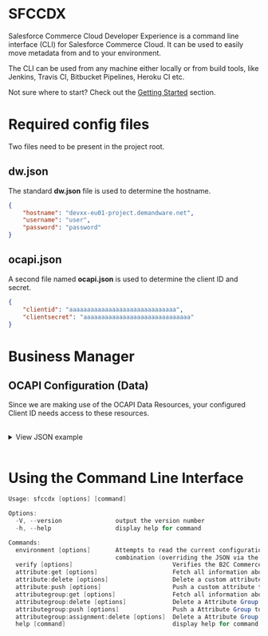 
# SFCCDX

Salesforce Commerce Cloud Developer Experience is a command line interface (CLI) for Salesforce Commerce Cloud. It can be used to easily move metadata from and to your environment.

The CLI can be used from any machine either locally or from build tools, like Jenkins, Travis CI, Bitbucket Pipelines, Heroku CI etc.

Not sure where to start? Check out the [Getting Started]() section.

# Required config files
Two files need to be present in the project root.

## dw.json
The standard **dw.json** file is used to determine the hostname.

```json
{
    "hostname": "devxx-eu01-project.demandware.net",
    "username": "user",
    "password": "password"
}

```

## ocapi.json
A second file named **ocapi.json** is used to determine the client ID and secret.

```json
{
    "clientid": "aaaaaaaaaaaaaaaaaaaaaaaaaaaaaa",
    "clientsecret": "aaaaaaaaaaaaaaaaaaaaaaaaaaaaaa"
}

```

# Business Manager
## OCAPI Configuration (Data)
Since we are making use of the OCAPI Data Resources, your configured Client ID needs access to these resources.
<br/><br/>
<details>
<summary>View JSON example</summary>

```json
{
	"_v": "21.10",
	"clients": [
		{
			"client_id": "<YOUR-CLIENT-ID-HERE>",
			"resources": [
				{
					"resource_id": "/system_object_definitions",
					"methods": [
						"get"
					],
					"read_attributes": "(**)",
					"write_attributes": "(**)"
				},
				{
					"resource_id": "/system_object_definitions/*",
					"methods": [
						"get"
					],
					"read_attributes": "(**)",
					"write_attributes": "(**)"
				},
				{
					"resource_id": "/system_object_definitions/*/attribute_definitions",
					"methods": [
						"get"
					],
					"read_attributes": "(**)",
					"write_attributes": "(**)"
				},
				{
					"resource_id": "/system_object_definitions/*/attribute_definitions/*",
					"methods": [
						"delete",
						"get",
						"patch",
						"put"
					],
					"read_attributes": "(**)",
					"write_attributes": "(**)"
				},
				{
					"resource_id": "/system_object_definitions/*/attribute_groups",
					"methods": [
						"get"
					],
					"read_attributes": "(**)",
					"write_attributes": "(**)"
				},
				{
					"resource_id": "/system_object_definitions/*/attribute_groups/*/attribute_definitions/*",
					"methods": [
						"delete",
						"put"
					],
					"read_attributes": "(**)",
					"write_attributes": "(**)"
				},
				{
					"resource_id": "/system_object_definitions/*/attribute_groups/*",
					"methods": [
						"delete",
						"get",
						"patch",
						"put"
					],
					"read_attributes": "(**)",
					"write_attributes": "(**)"
				}
			]
		}
	]
}
```
</details>
<br/>

# Using the Command Line Interface

```powershell
Usage: sfccdx [options] [command]

Options:
  -V, --version               output the version number
  -h, --help                  display help for command

Commands:
  environment [options]       Attempts to read the current configuration either through the CLI, the dw.json & ocapi.json configuration file, or a
                              combination (overriding the JSON via the CLI)
  verify [options]                            Verifies the B2C Commerce environment by making an authorization call.
  attribute:get [options]                     Fetch all information about a given standard or custom attribute.
  attribute:delete [options]                  Delete a custom attribute on an object.
  attribute:push [options]                    Push a custom attribute to an object.
  attributegroup:get [options]                Fetch all information about a given Attribute Group.
  attributegroup:delete [options]             Delete a Attribute Group from an object.
  attributegroup:push [options]               Push a Attribute Group to an object.
  attributegroup:assignment:delete [options]  Delete a Attribute Group assignment.
  help [command]                              display help for command.
  ```
  